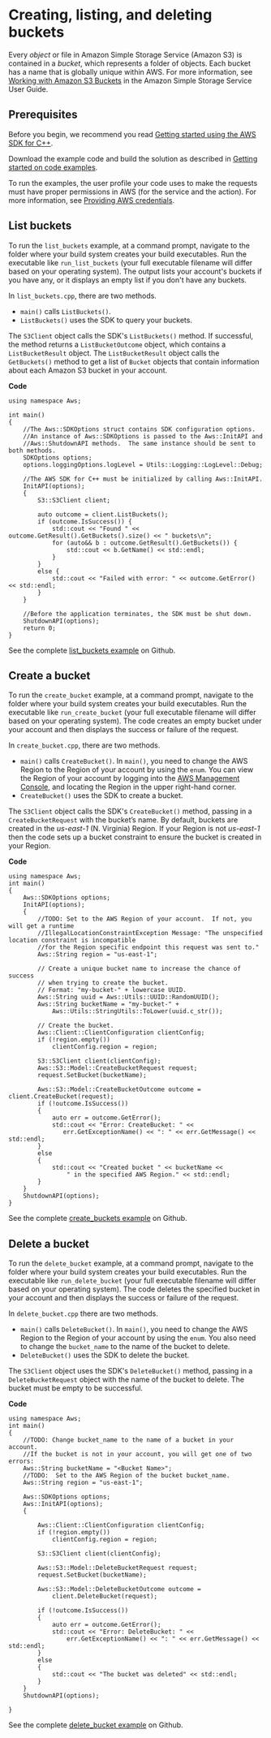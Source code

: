 # Creating, listing, and deleting buckets<a name="examples-s3-buckets"></a>

Every *object* or file in Amazon Simple Storage Service \(Amazon S3\) is contained in a *bucket*, which represents a folder of objects\. Each bucket has a name that is globally unique within AWS\. For more information, see [Working with Amazon S3 Buckets](https://docs.aws.amazon.com/AmazonS3/latest/dev/UsingBucket.html) in the Amazon Simple Storage Service User Guide\.

## Prerequisites<a name="codeExamplePrereq"></a>

Before you begin, we recommend you read [Getting started using the AWS SDK for C\+\+](getting-started.md)\. 

Download the example code and build the solution as described in [Getting started on code examples](getting-started-code-examples.md)\. 

To run the examples, the user profile your code uses to make the requests must have proper permissions in AWS \(for the service and the action\)\. For more information, see [Providing AWS credentials](credentials.md)\.

## List buckets<a name="list-buckets"></a>

To run the `list_buckets` example, at a command prompt, navigate to the folder where your build system creates your build executables\. Run the executable like `run_list_buckets` \(your full executable filename will differ based on your operating system\)\. The output lists your account's buckets if you have any, or it displays an empty list if you don't have any buckets\.

In `list_buckets.cpp`, there are two methods\.
+ `main()` calls `ListBuckets()`\. 
+ `ListBuckets()` uses the SDK to query your buckets\.

The `S3Client` object calls the SDK's `ListBuckets()` method\. If successful, the method returns a `ListBucketOutcome` object, which contains a `ListBucketResult` object\. The `ListBucketResult` object calls the `GetBuckets()` method to get a list of `Bucket` objects that contain information about each Amazon S3 bucket in your account\.

 **Code** 

```
using namespace Aws;

int main()
{
    //The Aws::SDKOptions struct contains SDK configuration options.
    //An instance of Aws::SDKOptions is passed to the Aws::InitAPI and 
    //Aws::ShutdownAPI methods.  The same instance should be sent to both methods.
    SDKOptions options;
    options.loggingOptions.logLevel = Utils::Logging::LogLevel::Debug;

    //The AWS SDK for C++ must be initialized by calling Aws::InitAPI.
    InitAPI(options);
    {
        S3::S3Client client;

        auto outcome = client.ListBuckets();
        if (outcome.IsSuccess()) {
            std::cout << "Found " << outcome.GetResult().GetBuckets().size() << " buckets\n";
            for (auto&& b : outcome.GetResult().GetBuckets()) {
                std::cout << b.GetName() << std::endl;
            }
        }
        else {
            std::cout << "Failed with error: " << outcome.GetError() << std::endl;
        }
    }

    //Before the application terminates, the SDK must be shut down. 
    ShutdownAPI(options);
    return 0;
}
```

See the complete [list\_buckets example](https://github.com/awsdocs/aws-doc-sdk-examples/tree/main/cpp/example_code/s3/list_buckets.cpp) on Github\.

## Create a bucket<a name="create-bucket"></a>



To run the `create_bucket` example, at a command prompt, navigate to the folder where your build system creates your build executables\. Run the executable like `run_create_bucket` \(your full executable filename will differ based on your operating system\)\. The code creates an empty bucket under your account and then displays the success or failure of the request\.

In `create_bucket.cpp`, there are two methods\. 
+ `main()` calls `CreateBucket()`\. In `main()`, you need to change the AWS Region to the Region of your account by using the `enum`\. You can view the Region of your account by logging into the [AWS Management Console](https://console.aws.amazon.com/), and locating the Region in the upper right\-hand corner\. 
+ `CreateBucket()` uses the SDK to create a bucket\. 



The `S3Client` object calls the SDK's `CreateBucket()` method, passing in a `CreateBucketRequest` with the bucket’s name\. By default, buckets are created in the *us\-east\-1* \(N\. Virginia\) Region\. If your Region is not *us\-east\-1* then the code sets up a bucket constraint to ensure the bucket is created in your Region\.

 **Code** 

```
using namespace Aws;
int main()
{
    Aws::SDKOptions options;
    InitAPI(options);
    {
        //TODO: Set to the AWS Region of your account.  If not, you will get a runtime
        //IllegalLocationConstraintException Message: "The unspecified location constraint is incompatible
        //for the Region specific endpoint this request was sent to."
        Aws::String region = "us-east-1";

        // Create a unique bucket name to increase the chance of success 
        // when trying to create the bucket.
        // Format: "my-bucket-" + lowercase UUID.
        Aws::String uuid = Aws::Utils::UUID::RandomUUID();
        Aws::String bucketName = "my-bucket-" +
            Aws::Utils::StringUtils::ToLower(uuid.c_str());

        // Create the bucket.
        Aws::Client::ClientConfiguration clientConfig;
        if (!region.empty())
            clientConfig.region = region;

        S3::S3Client client(clientConfig);
        Aws::S3::Model::CreateBucketRequest request;
        request.SetBucket(bucketName);
        
        Aws::S3::Model::CreateBucketOutcome outcome = client.CreateBucket(request);
        if (!outcome.IsSuccess())
        {
            auto err = outcome.GetError();
            std::cout << "Error: CreateBucket: " <<
               err.GetExceptionName() << ": " << err.GetMessage() << std::endl;
        }
        else
        {
            std::cout << "Created bucket " << bucketName <<
                " in the specified AWS Region." << std::endl;
        }
    }
    ShutdownAPI(options);
}
```

See the complete [create\_buckets example](https://github.com/awsdocs/aws-doc-sdk-examples/tree/main/cpp/example_code/s3/create_bucket.cpp) on Github\.

## Delete a bucket<a name="delete-bucket"></a>



To run the `delete_bucket` example, at a command prompt, navigate to the folder where your build system creates your build executables\. Run the executable like `run_delete_bucket` \(your full executable filename will differ based on your operating system\)\. The code deletes the specified bucket in your account and then displays the success or failure of the request\.

In `delete_bucket.cpp` there are two methods\. 
+ `main()` calls `DeleteBucket()`\. In `main()`, you need to change the AWS Region to the Region of your account by using the `enum`\. You also need to change the `bucket_name` to the name of the bucket to delete\. 
+ `DeleteBucket()` uses the SDK to delete the bucket\. 



The `S3Client` object uses the SDK's `DeleteBucket()` method, passing in a `DeleteBucketRequest` object with the name of the bucket to delete\. The bucket must be empty to be successful\.

 **Code**

```
using namespace Aws;
int main()
{
    //TODO: Change bucket_name to the name of a bucket in your account.
    //If the bucket is not in your account, you will get one of two errors:
    Aws::String bucketName = "<Bucket Name>";
    //TODO:  Set to the AWS Region of the bucket bucket_name.
    Aws::String region = "us-east-1";

    Aws::SDKOptions options;
    Aws::InitAPI(options);
    {
       
        Aws::Client::ClientConfiguration clientConfig;
        if (!region.empty())
            clientConfig.region = region;

        S3::S3Client client(clientConfig);

        Aws::S3::Model::DeleteBucketRequest request;
        request.SetBucket(bucketName);

        Aws::S3::Model::DeleteBucketOutcome outcome =
            client.DeleteBucket(request);

        if (!outcome.IsSuccess())
        {
            auto err = outcome.GetError();
            std::cout << "Error: DeleteBucket: " <<
                err.GetExceptionName() << ": " << err.GetMessage() << std::endl;
        }
        else
        {
            std::cout << "The bucket was deleted" << std::endl;
        }
    }
    ShutdownAPI(options);
    
}
```

See the complete [delete\_bucket example](https://github.com/awsdocs/aws-doc-sdk-examples/tree/main/cpp/example_code/s3/delete_bucket.cpp) on Github\.